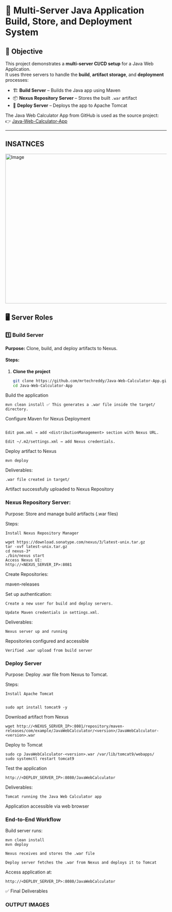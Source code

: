# 🧩 Multi-Server Java Application Build, Store, and Deployment System

## 🎯 Objective
This project demonstrates a **multi-server CI/CD setup** for a Java Web Application.  
It uses three servers to handle the **build**, **artifact storage**, and **deployment** processes:

- 🏗️ **Build Server** – Builds the Java app using Maven  
- 📦 **Nexus Repository Server** – Stores the built `.war` artifact  
- 🚀 **Deploy Server** – Deploys the app to Apache Tomcat  

The Java Web Calculator App from GitHub is used as the source project:  
👉 [Java-Web-Calculator-App](https://github.com/mrtechreddy/Java-Web-Calculator-App.git)

---
## INSATNCES

<img width="1585" height="466" alt="Image" src="https://github.com/user-attachments/assets/44982e4f-f8df-4631-89c4-91520b520cdf" />

## 🖥️ Server Roles

### 1️⃣ Build Server
**Purpose:** Clone, build, and deploy artifacts to Nexus.

#### Steps:
1. **Clone the project**
   ```bash
   git clone https://github.com/mrtechreddy/Java-Web-Calculator-App.git
   cd Java-Web-Calculator-App
Build the application

``
mvn clean install
✅ This generates a .war file inside the target/ directory.
``

Configure Maven for Nexus Deployment
```

Edit pom.xml → add <distributionManagement> section with Nexus URL.

Edit ~/.m2/settings.xml → add Nexus credentials.
```

Deploy artifact to Nexus

```
mvn deploy
```
Deliverables:
```
.war file created in target/
```

Artifact successfully uploaded to Nexus Repository

### Nexus Repository Server:


Purpose: Store and manage build artifacts (.war files)

Steps:
```
Install Nexus Repository Manager
```
```
wget https://download.sonatype.com/nexus/3/latest-unix.tar.gz
tar -xvf latest-unix.tar.gz
cd nexus-3*
./bin/nexus start
Access Nexus UI:
http://<NEXUS_SERVER_IP>:8081
```

Create Repositories:

maven-releases



Set up authentication:
```
Create a new user for build and deploy servers.

Update Maven credentials in settings.xml.
```

Deliverables:

```
Nexus server up and running
```

Repositories configured and accessible

```
Verified .war upload from build server
```
### Deploy Server

Purpose: Deploy .war file from Nexus to Tomcat.

Steps:
```
Install Apache Tomcat


sudo apt install tomcat9 -y
```

Download artifact from Nexus


```
wget http://<NEXUS_SERVER_IP>:8081/repository/maven-releases/com/example/JavaWebCalculator/<version>/JavaWebCalculator-<version>.war

```

Deploy to Tomcat

```
sudo cp JavaWebCalculator-<version>.war /var/lib/tomcat9/webapps/
sudo systemctl restart tomcat9

```

Test the application

```
http://<DEPLOY_SERVER_IP>:8080/JavaWebCalculator
```

Deliverables:
```
Tomcat running the Java Web Calculator app
```


Application accessible via web browser

### End-to-End Workflow

Build server runs:

```
mvn clean install
mvn deploy
```


```
Nexus receives and stores the .war file
```


```
Deploy server fetches the .war from Nexus and deploys it to Tomcat
```

Access application at:

```
http://<DEPLOY_SERVER_IP>:8080/JavaWebCalculator
```
✅ Final Deliverables

### OUTPUT IMAGES


